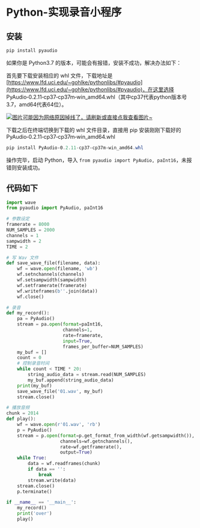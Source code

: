 # Python-实现录音小程序

## 安装
```powershell
pip install pyaudio
```

如果你是 Python3.7 的版本，可能会有报错，安装不成功，解决办法如下：

首先要下载安装相应的 whl 文件，下载地址是 [https://www.lfd.uci.edu/~gohlke/pythonlibs/#pyaudio](https://www.lfd.uci.edu/~gohlke/pythonlibs/#pyaudio)，在这里选择 PyAudio‑0.2.11‑cp37‑cp37m‑win_amd64.whl（其中cp37代表python版本号3.7，amd64代表64位）。

[![图片可能因为网络原因掉线了，请刷新或直接点我查看图片~](https://cdn.jsdelivr.net/gh/ylsislove/image-home/test/20210206004602.png)](https://cdn.jsdelivr.net/gh/ylsislove/image-home/test/20210206004602.png)

下载之后在终端切换到下载的 whl 文件目录，直接用 pip 安装刚刚下载好的 PyAudio‑0.2.11‑cp37‑cp37m‑win_amd64.whl

```powershell
pip install PyAudio-0.2.11-cp37-cp37m-win_amd64.whl
```

操作完毕，启动 Python，导入 `from pyaudio import PyAudio, paInt16`，未报错则安装成功。

## 代码如下
```python
import wave
from pyaudio import PyAudio, paInt16

# 参数设定
framerate = 8000
NUM_SAMPLES = 2000
channels = 1
sampwidth = 2
TIME = 2

# 写 Wav 文件
def save_wave_file(filename, data):
    wf = wave.open(filename, 'wb')
    wf.setnchannels(channels)
    wf.setsampwidth(sampwidth)
    wf.setframerate(framerate)
    wf.writeframes(b''.join(data))
    wf.close()

# 录音
def my_record():
    pa = PyAudio()
    stream = pa.open(format=paInt16,
                     channels=1,
                     rate=framerate,
                     input=True,
                     frames_per_buffer=NUM_SAMPLES)
    my_buf = []
    count = 0
    # 控制录音时间
    while count < TIME * 20:
        string_audio_data = stream.read(NUM_SAMPLES)
        my_buf.append(string_audio_data)
    print(my_buf)
    save_wave_file('01.wav', my_buf)
    stream.close()

# 播放音频
chunk = 2014
def play():
    wf = wave.open(r'01.wav', 'rb')
    p = PyAudio()
    stream = p.open(format=p.get_format_from_width(wf.getsampwidth()),
                    channels=wf.getnchannels(),
                    rate=wf.getframerate(),
                    output=True)
    while True:
        data = wf.readframes(chunk)
        if data == '':
            break
        stream.write(data)
    stream.close()
    p.terminate()

if __name__ == '__main__':
    my_record()
    print('over')
    play()

```
